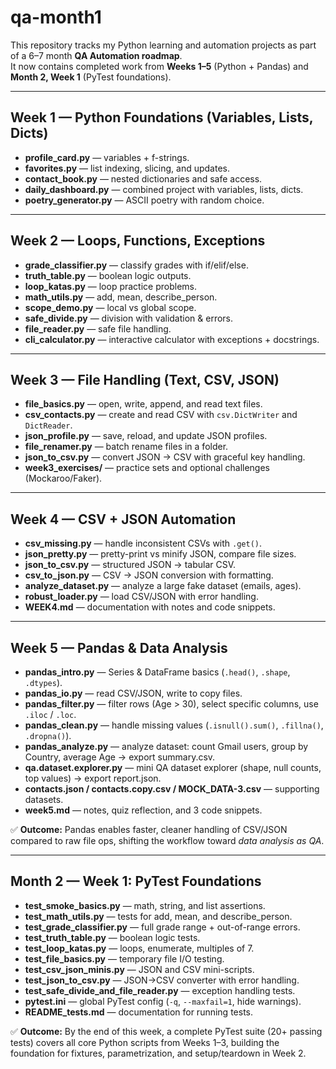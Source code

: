 # qa-month1

This repository tracks my Python learning and automation projects as part of a 6–7 month **QA Automation roadmap**.  
It now contains completed work from **Weeks 1–5** (Python + Pandas) and **Month 2, Week 1** (PyTest foundations).

---

## Week 1 — Python Foundations (Variables, Lists, Dicts)
- **profile_card.py** — variables + f-strings.  
- **favorites.py** — list indexing, slicing, and updates.  
- **contact_book.py** — nested dictionaries and safe access.  
- **daily_dashboard.py** — combined project with variables, lists, dicts.  
- **poetry_generator.py** — ASCII poetry with random choice.  

---

## Week 2 — Loops, Functions, Exceptions
- **grade_classifier.py** — classify grades with if/elif/else.  
- **truth_table.py** — boolean logic outputs.  
- **loop_katas.py** — loop practice problems.  
- **math_utils.py** — add, mean, describe_person.  
- **scope_demo.py** — local vs global scope.  
- **safe_divide.py** — division with validation & errors.  
- **file_reader.py** — safe file handling.  
- **cli_calculator.py** — interactive calculator with exceptions + docstrings.  

---

## Week 3 — File Handling (Text, CSV, JSON)
- **file_basics.py** — open, write, append, and read text files.  
- **csv_contacts.py** — create and read CSV with `csv.DictWriter` and `DictReader`.  
- **json_profile.py** — save, reload, and update JSON profiles.  
- **file_renamer.py** — batch rename files in a folder.  
- **json_to_csv.py** — convert JSON → CSV with graceful key handling.  
- **week3_exercises/** — practice sets and optional challenges (Mockaroo/Faker).  

---

## Week 4 — CSV + JSON Automation
- **csv_missing.py** — handle inconsistent CSVs with `.get()`.  
- **json_pretty.py** — pretty-print vs minify JSON, compare file sizes.  
- **json_to_csv.py** — structured JSON → tabular CSV.  
- **csv_to_json.py** — CSV → JSON conversion with formatting.  
- **analyze_dataset.py** — analyze a large fake dataset (emails, ages).  
- **robust_loader.py** — load CSV/JSON with error handling.  
- **WEEK4.md** — documentation with notes and code snippets.  

---

## Week 5 — Pandas & Data Analysis
- **pandas_intro.py** — Series & DataFrame basics (`.head()`, `.shape`, `.dtypes`).  
- **pandas_io.py** — read CSV/JSON, write to copy files.  
- **pandas_filter.py** — filter rows (Age > 30), select specific columns, use `.iloc` / `.loc`.  
- **pandas_clean.py** — handle missing values (`.isnull().sum()`, `.fillna()`, `.dropna()`).  
- **pandas_analyze.py** — analyze dataset: count Gmail users, group by Country, average Age → export summary.csv.  
- **qa.dataset.explorer.py** — mini QA dataset explorer (shape, null counts, top values) → export report.json.  
- **contacts.json / contacts.copy.csv / MOCK_DATA-3.csv** — supporting datasets.  
- **week5.md** — notes, quiz reflection, and 3 code snippets.  

✅ **Outcome:** Pandas enables faster, cleaner handling of CSV/JSON compared to raw file ops, shifting the workflow toward *data analysis as QA*.  

---

## Month 2 — Week 1: PyTest Foundations
- **test_smoke_basics.py** — math, string, and list assertions.  
- **test_math_utils.py** — tests for add, mean, and describe_person.  
- **test_grade_classifier.py** — full grade range + out-of-range errors.  
- **test_truth_table.py** — boolean logic tests.  
- **test_loop_katas.py** — loops, enumerate, multiples of 7.  
- **test_file_basics.py** — temporary file I/O testing.  
- **test_csv_json_minis.py** — JSON and CSV mini-scripts.  
- **test_json_to_csv.py** — JSON→CSV converter with error handling.  
- **test_safe_divide_and_file_reader.py** — exception handling tests.  
- **pytest.ini** — global PyTest config (`-q`, `--maxfail=1`, hide warnings).  
- **README_tests.md** — documentation for running tests.  

✅ **Outcome:** By the end of this week, a complete PyTest suite (20+ passing tests) covers all core Python scripts from Weeks 1–3, building the foundation for fixtures, parametrization, and setup/teardown in Week 2.
